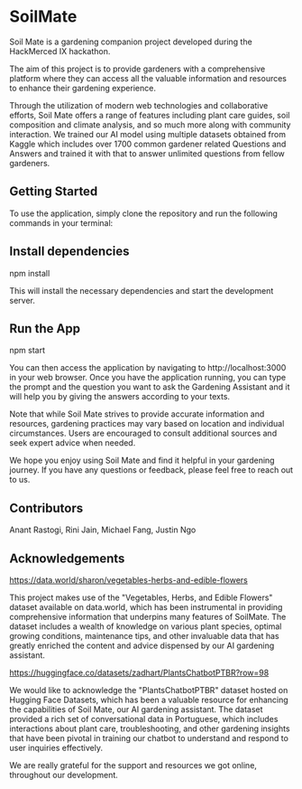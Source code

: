 # SoilMate

Soil Mate is a gardening companion project developed during the HackMerced IX hackathon.

The aim of this project is to provide gardeners with a comprehensive platform where they can access all the valuable information and resources to enhance their gardening experience.

Through the utilization of modern web technologies and collaborative efforts, Soil Mate offers a range of features including plant care guides, soil composition and climate analysis, and so much more along with community interaction. We trained our AI model using multiple datasets obtained from Kaggle which includes over 1700 common gardener related Questions and Answers and trained it with that to answer unlimited questions from fellow gardeners.


## Getting Started
To use the application, simply clone the repository and run the following commands in your terminal:

## Install dependencies
npm install

This will install the necessary dependencies and start the development server.

## Run the App
npm start

You can then access the application by navigating to http://localhost:3000 in your web browser.
Once you have the application running, you can type the prompt and the question you want to ask the Gardening Assistant and it will help you by giving the answers according to your texts.

Note that while Soil Mate strives to provide accurate information and resources, gardening practices may vary based on location and individual circumstances. Users are encouraged to consult additional sources and seek expert advice when needed.

We hope you enjoy using Soil Mate and find it helpful in your gardening journey. If you have any questions or feedback, please feel free to reach out to us.

## Contributors
Anant Rastogi, Rini Jain, Michael Fang, Justin Ngo

## Acknowledgements
https://data.world/sharon/vegetables-herbs-and-edible-flowers

This project makes use of the "Vegetables, Herbs, and Edible Flowers" dataset available on data.world, which has been instrumental in providing comprehensive information that underpins many features of SoilMate. The dataset includes a wealth of knowledge on various plant species, optimal growing conditions, maintenance tips, and other invaluable data that has greatly enriched the content and advice dispensed by our AI gardening assistant.

https://huggingface.co/datasets/zadhart/PlantsChatbotPTBR?row=98

We would like to acknowledge the "PlantsChatbotPTBR" dataset hosted on Hugging Face Datasets, which has been a valuable resource for enhancing the capabilities of Soil Mate, our AI gardening assistant. The dataset provided a rich set of conversational data in Portuguese, which includes interactions about plant care, troubleshooting, and other gardening insights that have been pivotal in training our chatbot to understand and respond to user inquiries effectively. 

We are really grateful for the support and resources we got online, throughout our development.
